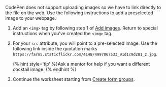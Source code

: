 CodePen does not support uploading images so we have to link directly to the file on the web. Use the following instructions to add a preselected image to your webpage.

1. Add an `<img>` tag by following step 1 of [Add images](#add-image). Return to special instructions when you've created the `<img>` tag.

1. For your `src` attribute, you will point to a pre-selected image. Use the following link inside the quotation marks `https://farm5.staticflickr.com/4148/4997067533_91d1c9d281_z.jpg`.

   {% hint style='tip' %}Ask a mentor for help if you want a different cocktail image.
{% endhint %}

1. Continue the worksheet starting from [Create form groups](#forms).
